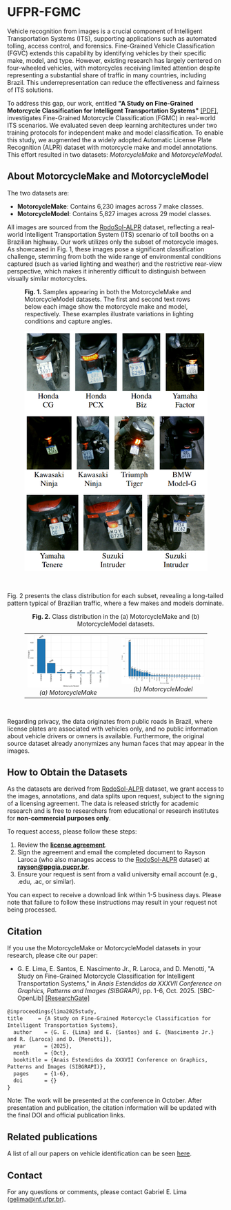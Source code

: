 # UFPR-FGMC

Vehicle recognition from images is a crucial component of Intelligent Transportation Systems (ITS), supporting applications such as automated tolling, access control, and forensics. Fine-Grained Vehicle Classification (FGVC) extends this capability by identifying vehicles by their specific make, model, and type. However, existing research has largely centered on four-wheeled vehicles, with motorcycles receiving limited attention despite representing a substantial share of traffic in many countries, including Brazil. This underrepresentation can reduce the effectiveness and fairness of ITS solutions.

To address this gap, our work, entitled **"A Study on Fine-Grained Motorcycle Classification for Intelligent Transportation Systems"** [[PDF]](./pdfs/lima2025fgmc.pdf), investigates Fine-Grained Motorcycle Classification (FGMC) in real-world ITS scenarios. We evaluated seven deep learning architectures under two training protocols for independent make and model classification. To enable this study, we augmented the a widely adopted Automatic License Plate Recognition (ALPR) dataset with motorcycle make and model annotations. This effort resulted in two datasets: *MotorcycleMake* and *MotorcycleModel*.

## About MotorcycleMake and MotorcycleModel

The two datasets are:
* **MotorcycleMake**: Contains 6,230 images across 7 make classes.
* **MotorcycleModel**: Contains 5,827 images across 29 model classes.
  
All images are sourced from the [RodoSol-ALPR](https://github.com/raysonlaroca/rodosol-alpr-dataset) dataset, reflecting a real-world Intelligent Transportation System (ITS) scenario of toll booths on a Brazilian highway. Our work utilizes only the subset of motorcycle images. As showcased in Fig. 1, these images pose a significant classification challenge, stemming from both the wide range of environmental conditions captured (such as varied lighting and weather) and the restrictive rear-view perspective, which makes it inherently difficult to distinguish between visually similar motorcycles.

<figure>
    <figcaption>
        <b>Fig. 1.</b> Samples appearing in both the MotorcycleMake and MotorcycleModel datasets. The first and second text rows below each image show the motorcycle make and model, respectively. These examples illustrate variations in lighting conditions and capture angles.
    </figcaption>
  <p align="center">
    <img src="./imgs/ufpr_fgmc_samples.png" alt="Samples from UFPR-FGMC datasets" width=500>
  </p>
</figure>

<br>

Fig. 2 presents the class distribution for each subset, revealing a long-tailed pattern typical of Brazilian traffic, where a few makes and models dominate.

<figure align="center">
  <figcaption>
    <b>Fig. 2.</b> Class distribution in the (a) MotorcycleMake and (b) MotorcycleModel datasets.
  </figcaption>
  <table align="center" border="0">
    <tr>
      <td align="center" style="padding-right: 15px;">
        <img src="./imgs/motorcycle_make_dist.png" alt="Class distribution in the MotorcycleMake dataset" width="400">
        <br>
        <em>(a) MotorcycleMake</em>
      </td>
      <td align="center" style="padding-left: 15px;">
        <img src="./imgs/motorcycle_model_dist.png" alt="Class distribution in the MotorcycleModel dataset" width="400">
        <br>
        <em>(b) MotorcycleModel</em>
      </td>
    </tr>
  </table>
</figure>

<br>

Regarding privacy, the data originates from public roads in Brazil, where license plates are associated with vehicles only, and no public information about vehicle drivers or owners is available. Furthermore, the original source dataset already anonymizes any human faces that may appear in the images.

## How to Obtain the Datasets

As the datasets are derived from [RodoSol-ALPR](https://github.com/raysonlaroca/rodosol-alpr-dataset) dataset, we grant access to the images, annotations, and data splits upon request, subject to the signing of a licensing agreement. The data is released strictly for academic research and is free to researchers from educational or research institutes for **non-commercial purposes only**.

To request access, please follow these steps:
1.  Review the [**license agreement**](./pdfs/license_agreement.pdf).
2.  Sign the agreement and email the completed document to Rayson Laroca (who also manages access to the [RodoSol-ALPR](https://github.com/raysonlaroca/rodosol-alpr-dataset) dataset) at **rayson@ppgia.pucpr.br**.
3.  Ensure your request is sent from a valid university email account (e.g., .edu, .ac, or similar).

You can expect to receive a download link within 1-5 business days. Please note that failure to follow these instructions may result in your request not being processed.

## Citation

If you use the MotorcycleMake or MotorcycleModel datasets in your research, please cite our paper:

* G. E. Lima, E. Santos, E. Nascimento Jr., R. Laroca, and D. Menotti, "A Study on Fine-Grained Motorcycle Classification for Intelligent Transportation Systems," in *Anais Estendidos da XXXVII Conference on Graphics, Patterns and Images (SIBGRAPI)*, pp. 1-6, Oct. 2025. [SBC-OpenLib] [[ResearchGate]]()

```
@inproceedings{lima2025study,
title     = {A Study on Fine-Grained Motorcycle Classification for Intelligent Transportation Systems},
  author    = {G. E. {Lima} and E. {Santos} and E. {Nascimento Jr.} and R. {Laroca} and D. {Menotti}},
  year      = {2025},
  month     = {Oct},
  booktitle = {Anais Estendidos da XXXVII Conference on Graphics, Patterns and Images (SIBGRAPI)},
  pages     = {1-6},
  doi       = {}
}
```

Note: The work will be presented at the conference in October. After presentation and publication, the citation information will be updated with the final DOI and official publication links.

## Related publications

A list of all our papers on vehicle identification can be seen [here](https://scholar.google.com/scholar?hl=pt-BR&as_sdt=0%2C5&as_ylo=2018&q=allintitle%3A+plate+OR+license+OR+vehicle+author%3A%22David+Menotti%22&btnG=).

## Contact

For any questions or comments, please contact Gabriel E. Lima ([gelima@inf.ufpr.br](mailto:gelima@inf.ufpr.br)).
